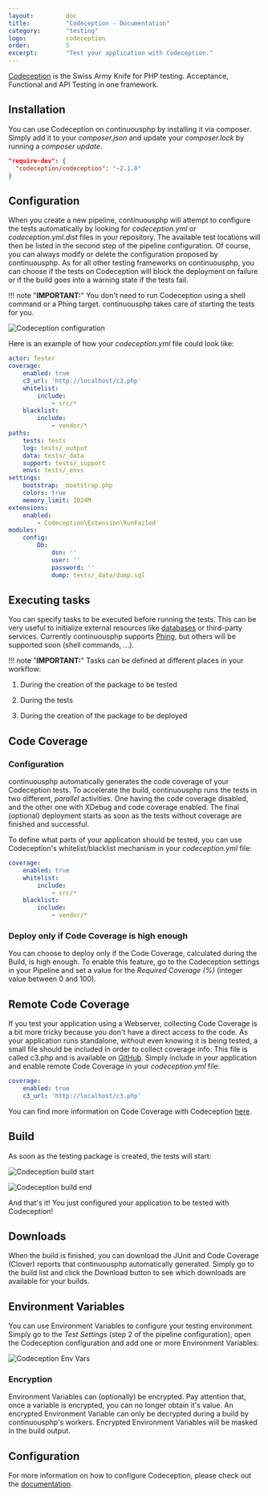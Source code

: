 ```yaml
---
layout:         doc
title:          "Codeception - Documentation"
category:       "testing"
logo:           codeception
order:          5
excerpt:        "Test your application with Codeception."
---
```


[Codeception](http://codeception.com/) is the Swiss Army Knife for PHP testing. Acceptance, Functional and API Testing in one framework.

## Installation
You can use Codeception on continuousphp by installing it via composer. Simply add it to your *composer.json* and update your *composer.lock* by running a *composer update*.

```json
"require-dev": {
  "codeception/codeception": "~2.1.0"
}
```

## Configuration
When you create a new pipeline, continuousphp will attempt to configure the tests automatically by looking for *codeception.yml* or *codeception.yml.dist* files in your repository. The available test locations will then be listed in the second step of the pipeline configuration. Of course, you can always modify or delete the configuration proposed by continuousphp.
As for all other testing frameworks on continuousphp, you can choose if the tests on Codeception will block the deployment on failure or if the build goes into a warning state if the tests fail.

!!! note "**IMPORTANT:**" 
    You don't need to run Codeception using a shell command or a Phing target. continuousphp takes care of starting the tests for you.

![Codeception configuration](/assets/doc/testing/codeception/configuration.png)

Here is an example of how your *codeception.yml* file could look like:

```yaml
actor: Tester
coverage:
    enabled: true
    c3_url: 'http://localhost/c3.php'
    whitelist:
        include:
            - src/*
    blacklist:
        include:
            - vendor/*
paths:
    tests: tests
    log: tests/_output
    data: tests/_data
    support: tests/_support
    envs: tests/_envs
settings:
    bootstrap: _bootstrap.php
    colors: true
    memory_limit: 1024M
extensions:
    enabled:
        - Codeception\Extension\RunFailed
modules:
    config:
        Db:
            dsn: ''
            user: ''
            password: ''
            dump: tests/_data/dump.sql

```

## Executing tasks

You can specify tasks to be executed before running the tests. This can be very useful to initialize external resources like [databases](/_docs/databases) or third-party services. Currently continuousphp supports [Phing](https://www.phing.info/), but others will be supported soon (shell commands, ...).

!!! note "**IMPORTANT:**" 
    Tasks can be defined at different places in your workflow:

1. During the creation of the package to be tested

2. During the tests

3. During the creation of the package to be deployed

## Code Coverage

### Configuration

continuousphp automatically generates the code coverage of your Codeception tests. To accelerate the build, continuousphp runs the tests in two different, *parallel* activities. One having the code coverage disabled, and the other one with XDebug and code coverage enabled. The final (optional) deployment starts as soon as the tests without coverage are finished and successful.

To define what parts of your application should be tested, you can use Codeception's whitelist/blacklist mechanism in your *codeception.yml* file:

```yaml
coverage:
    enabled: true
    whitelist:
        include:
            - src/*
    blacklist:
        include:
            - vendor/*
```

### Deploy only if Code Coverage is high enough

You can choose to deploy only if the Code Coverage, calculated during the Build, is high enough. To enable this feature, go to the Codeception settings in your Pipeline
and set a value for the *Required Coverage (%)* (integer value between 0 and 100).

## Remote Code Coverage

If you test your application using a Webserver, collecting Code Coverage is a bit more tricky because you don't have a direct access to the code.
As your application runs standalone, without even knowing it is being tested, a small file should be included in order to collect coverage info.
This file is called c3.php and is available on [GitHub](https://github.com/Codeception/c3). Simply include in your application and enable remote Code Coverage in your *codeception.yml* file:

```yaml
coverage:
    enabled: true
    c3_url: 'http://localhost/c3.php'
```

You can find more information on Code Coverage with Codeception [here](http://codeception.com/docs/11-Codecoverage).

## Build

As soon as the testing package is created, the tests will start:

![Codeception build start](/assets/doc/testing/codeception/build-start.png)

![Codeception build end](/assets/doc/testing/codeception/build-end.png)

And that's it! You just configured your application to be tested with Codeception!

## Downloads

When the build is finished, you can download the JUnit and Code Coverage (Clover) reports that continuousphp automatically generated. Simply go to the build list and click the Download button to see which downloads are available for your builds.

## Environment Variables

You can use Environment Variables to configure your testing environment. Simply go to the *Test Settings* (step 2
of the pipeline configuration), open the Codeception configuration and add one or more Environment Variables:

![Codeception Env Vars](/assets/doc/testing/codeception/env-vars.png)

### Encryption

Environment Variables can (optionally) be encrypted. Pay attention that, once a variable is encrypted, you can no longer obtain
it's value. An encrypted Environment Variable can only be decrypted during a build by continuousphp's workers. Encrypted
Environment Variables will be masked in the build output.

## Configuration

For more information on how to configure Codeception, please check out the [documentation](http://codeception.com/docs/01-Introduction).